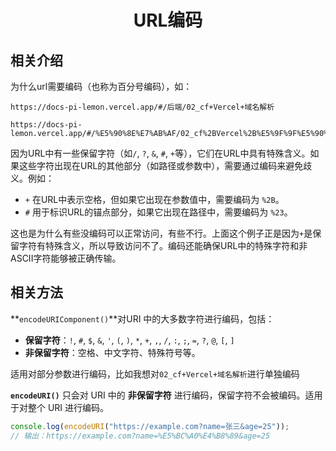 <h1 align="center" id="URL编码">URL编码</h1>

## 相关介绍

为什么url需要编码（也称为百分号编码），如：

```
https://docs-pi-lemon.vercel.app/#/后端/02_cf+Vercel+域名解析

https://docs-pi-lemon.vercel.app/#/%E5%90%8E%E7%AB%AF/02_cf%2BVercel%2B%E5%9F%9F%E5%90%8D%E8%A7%A3%E6%9E%90
```

因为URL中有一些保留字符（如`/`, `?`, `&`, `#`, `+`等），它们在URL中具有特殊含义。如果这些字符出现在URL的其他部分（如路径或参数中），需要通过编码来避免歧义。例如：

- `+` 在URL中表示空格，但如果它出现在参数值中，需要编码为 `%2B`。
- `#` 用于标识URL的锚点部分，如果它出现在路径中，需要编码为 `%23`。

这也是为什么有些没编码可以正常访问，有些不行。上面这个例子正是因为`+`是保留字符有特殊含义，所以导致访问不了。编码还能确保URL中的特殊字符和非ASCII字符能够被正确传输。



## 相关方法

**`encodeURIComponent()`**对URI 中的大多数字符进行编码，包括：

- **保留字符**：`!`, `#`, `$`, `&`, `'`, `(`, `)`, `*`, `+`, `,`, `/`, `:`, `;`, `=`, `?`, `@`, `[`, `]`
- **非保留字符**：空格、中文字符、特殊符号等。

适用对部分参数进行编码，比如我想对`02_cf+Vercel+域名解析`进行单独编码



**`encodeURI()`** 只会对 URI 中的 **非保留字符** 进行编码，保留字符不会被编码。适用于对整个 URI 进行编码。

```js
console.log(encodeURI("https://example.com?name=张三&age=25"));
// 输出：https://example.com?name=%E5%BC%A0%E4%B8%89&age=25
```

